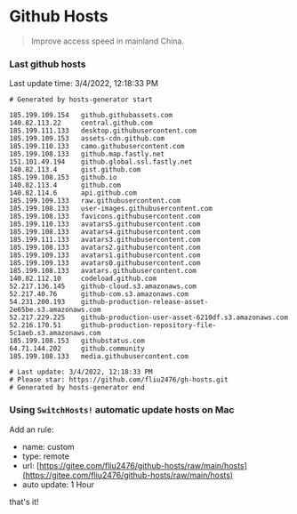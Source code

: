# Github Hosts

> Improve access speed in mainland China.

### Last github hosts

Last update time: 3/4/2022, 12:18:33 PM

```base
# Generated by hosts-generator start 

185.199.109.154   github.githubassets.com
140.82.113.22     central.github.com
185.199.111.133   desktop.githubusercontent.com
185.199.109.153   assets-cdn.github.com
185.199.110.133   camo.githubusercontent.com
185.199.108.133   github.map.fastly.net
151.101.49.194    github.global.ssl.fastly.net
140.82.113.4      gist.github.com
185.199.108.153   github.io
140.82.113.4      github.com
140.82.114.6      api.github.com
185.199.109.133   raw.githubusercontent.com
185.199.108.133   user-images.githubusercontent.com
185.199.108.133   favicons.githubusercontent.com
185.199.110.133   avatars5.githubusercontent.com
185.199.108.133   avatars4.githubusercontent.com
185.199.111.133   avatars3.githubusercontent.com
185.199.108.133   avatars2.githubusercontent.com
185.199.109.133   avatars1.githubusercontent.com
185.199.109.133   avatars0.githubusercontent.com
185.199.108.133   avatars.githubusercontent.com
140.82.112.10     codeload.github.com
52.217.136.145    github-cloud.s3.amazonaws.com
52.217.40.76      github-com.s3.amazonaws.com
54.231.200.193    github-production-release-asset-2e65be.s3.amazonaws.com
52.217.229.225    github-production-user-asset-6210df.s3.amazonaws.com
52.216.170.51     github-production-repository-file-5c1aeb.s3.amazonaws.com
185.199.108.153   githubstatus.com
64.71.144.202     github.community
185.199.108.133   media.githubusercontent.com

# Last update: 3/4/2022, 12:18:33 PM
# Please star: https://github.com/fliu2476/gh-hosts.git
# Generated by hosts-generator end
```

### Using `SwitchHosts!` automatic update hosts on Mac
Add an rule:
- name: custom
- type: remote
- url: [https://gitee.com/fliu2476/github-hosts/raw/main/hosts](https://gitee.com/fliu2476/github-hosts/raw/main/hosts)
- auto update: 1 Hour

that's it!

